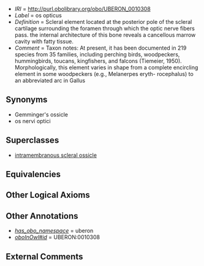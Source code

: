  * *IRI* = http://purl.obolibrary.org/obo/UBERON_0010308
 * *Label* = os opticus
 * *Definition* = Scleral element located at the posterior pole of the scleral cartilage surrounding the foramen through which the optic nerve fibers pass. the internal architecture of this bone reveals a cancellous marrow cavity with fatty tissue.
 * *Comment* = Taxon notes: At present, it has been documented in 219 species from 35 families, including perching birds, woodpeckers, hummingbirds, toucans, kingfishers, and falcons (Tiemeier, 1950). Morphologically, this element varies in shape from a complete encircling element in some woodpeckers (e.g., Melanerpes eryth- rocephalus) to an abbreviated arc in Gallus

## Synonyms

 * Gemminger's ossicle
 * os nervi optici

## Superclasses

 * [intramembranous scleral ossicle](../../UBERON/98/UBERON_0010298.md)

## Equivalencies


## Other Logical Axioms


## Other Annotations

 * *[has_obo_namespace](../../ce/oboInOwl#hasOBONamespace.md)* = uberon
 * *[oboInOwl#id](../../id/oboInOwl#id.md)* = UBERON:0010308

## External Comments

